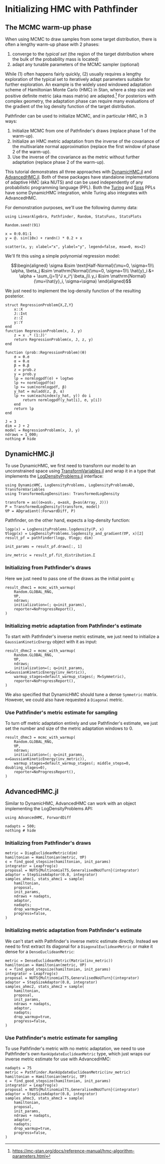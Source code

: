 # Initializing HMC with Pathfinder

## The MCMC warm-up phase

When using MCMC to draw samples from some target distribution, there is often a lengthy warm-up phase with 2 phases:
1. converge to the _typical set_ (the region of the target distribution where the bulk of the probability mass is located)
2. adapt any tunable parameters of the MCMC sampler (optional)

While (1) often happens fairly quickly, (2) usually requires a lengthy exploration of the typical set to iteratively adapt parameters suitable for further exploration.
An example is the widely used windowed adaptation scheme of Hamiltonian Monte Carlo (HMC) in Stan, where a step size and positive definite metric (aka mass matrix) are adapted.[^1]
For posteriors with complex geometry, the adaptation phase can require many evaluations of the gradient of the log density function of the target distribution.

Pathfinder can be used to initialize MCMC, and in particular HMC, in 3 ways:
1. Initialize MCMC from one of Pathfinder's draws (replace phase 1 of the warm-up).
2. Initialize an HMC metric adaptation from the inverse of the covariance of the multivariate normal approximation (replace the first window of phase 2 of the warm-up).
3. Use the inverse of the covariance as the metric without further adaptation (replace phase 2 of the warm-up).

This tutorial demonstrates all three approaches with [DynamicHMC.jl](https://tamaspapp.eu/DynamicHMC.jl/stable/) and [AdvancedHMC.jl](https://github.com/TuringLang/AdvancedHMC.jl).
Both of these packages have standalone implementations of adaptive HMC (aka NUTS) and can be used independently of any probabilistic programming language (PPL).
Both the [Turing](https://turing.ml/stable/) and [Soss](https://github.com/cscherrer/Soss.jl) PPLs have some DynamicHMC integration, while Turing also integrates with AdvancedHMC.

For demonstration purposes, we'll use the following dummy data:

```@example 1
using LinearAlgebra, Pathfinder, Random, StatsFuns, StatsPlots

Random.seed!(91)

x = 0:0.01:1
y = @. sin(10x) + randn() * 0.2 + x

scatter(x, y; xlabel="x", ylabel="y", legend=false, msw=0, ms=2)
```

We'll fit this using a simple polynomial regression model:

```math
\begin{aligned}
\sigma &\sim \text{Half-Normal}(\mu=0, \sigma=1)\\
\alpha, \beta_j &\sim \mathrm{Normal}(\mu=0, \sigma=1)\\
\hat{y}_i &= \alpha + \sum_{j=1}^J x_i^j \beta_j\\
y_i &\sim \mathrm{Normal}(\mu=\hat{y}_i, \sigma=\sigma)
\end{aligned}
```

We just need to implement the log-density function of the resulting posterior.

```@example 1
struct RegressionProblem{X,Z,Y}
    x::X
    J::Int
    z::Z
    y::Y
end
function RegressionProblem(x, J, y)
    z = x .* (1:J)'
    return RegressionProblem(x, J, z, y)
end

function (prob::RegressionProblem)(θ)
    σ = θ.σ
    α = θ.α
    β = θ.β
    z = prob.z
    y = prob.y
    lp = normlogpdf(σ) + logtwo
    lp += normlogpdf(α)
    lp += sum(normlogpdf, β)
    y_hat = muladd(z, β, α)
    lp += sum(eachindex(y_hat, y)) do i
        return normlogpdf(y_hat[i], σ, y[i])
    end
    return lp
end

J = 3
dim = J + 2
model = RegressionProblem(x, J, y)
ndraws = 1_000;
nothing # hide
```

## DynamicHMC.jl

To use DynamicHMC, we first need to transform our model to an unconstrained space using [TransformVariables.jl](https://tamaspapp.eu/TransformVariables.jl/stable/) and wrap it in a type that implements the [LogDensityProblems.jl](https://github.com/tpapp/LogDensityProblems.jl) interface:

```@example 1
using DynamicHMC, LogDensityProblems, LogDensityProblemsAD, TransformVariables
using TransformedLogDensities: TransformedLogDensity

transform = as((σ=asℝ₊, α=asℝ, β=as(Array, J)))
P = TransformedLogDensity(transform, model)
∇P = ADgradient(:ForwardDiff, P)
```

Pathfinder, on the other hand, expects a log-density function:

```@example 1
logp(x) = LogDensityProblems.logdensity(P, x)
∇logp(x) = LogDensityProblems.logdensity_and_gradient(∇P, x)[2]
result_pf = pathfinder(logp, ∇logp; dim)
```

```@example 1
init_params = result_pf.draws[:, 1]
```

```@example 1
inv_metric = result_pf.fit_distribution.Σ
```

### Initializing from Pathfinder's draws

Here we just need to pass one of the draws as the initial point `q`:

```@example 1
result_dhmc1 = mcmc_with_warmup(
    Random.GLOBAL_RNG,
    ∇P,
    ndraws;
    initialization=(; q=init_params),
    reporter=NoProgressReport(),
)
```

### Initializing metric adaptation from Pathfinder's estimate

To start with Pathfinder's inverse metric estimate, we just need to initialize a `GaussianKineticEnergy` object with it as input: 

```@example 1
result_dhmc2 = mcmc_with_warmup(
    Random.GLOBAL_RNG,
    ∇P,
    ndraws;
    initialization=(; q=init_params, κ=GaussianKineticEnergy(inv_metric)),
    warmup_stages=default_warmup_stages(; M=Symmetric),
    reporter=NoProgressReport(),
)
```

We also specified that DynamicHMC should tune a dense `Symmetric` matrix.
However, we could also have requested a `Diagonal` metric.

### Use Pathfinder's metric estimate for sampling

To turn off metric adaptation entirely and use Pathfinder's estimate, we just set the number and size of the metric adaptation windows to 0.

```@example 1
result_dhmc3 = mcmc_with_warmup(
    Random.GLOBAL_RNG,
    ∇P,
    ndraws;
    initialization=(; q=init_params, κ=GaussianKineticEnergy(inv_metric)),
    warmup_stages=default_warmup_stages(; middle_steps=0, doubling_stages=0),
    reporter=NoProgressReport(),
)
```

## AdvancedHMC.jl

Similar to DynamicHMC, AdvancedHMC can work with an object implementing the LogDensityProblems API:

```@example 1
using AdvancedHMC, ForwardDiff

nadapts = 500;
nothing # hide
```

### Initializing from Pathfinder's draws

```@example 1
metric = DiagEuclideanMetric(dim)
hamiltonian = Hamiltonian(metric, ∇P)
ϵ = find_good_stepsize(hamiltonian, init_params)
integrator = Leapfrog(ϵ)
proposal = NUTS{MultinomialTS,GeneralisedNoUTurn}(integrator)
adaptor = StepSizeAdaptor(0.8, integrator)
samples_ahmc1, stats_ahmc1 = sample(
    hamiltonian,
    proposal,
    init_params,
    ndraws + nadapts,
    adaptor,
    nadapts;
    drop_warmup=true,
    progress=false,
)
```

### Initializing metric adaptation from Pathfinder's estimate

We can't start with Pathfinder's inverse metric estimate directly.
Instead we need to first extract its diagonal for a `DiagonalEuclideanMetric` or make it dense for a `DenseEuclideanMetric`:

```@example 1
metric = DenseEuclideanMetric(Matrix(inv_metric))
hamiltonian = Hamiltonian(metric, ∇P)
ϵ = find_good_stepsize(hamiltonian, init_params)
integrator = Leapfrog(ϵ)
proposal = NUTS{MultinomialTS,GeneralisedNoUTurn}(integrator)
adaptor = StepSizeAdaptor(0.8, integrator)
samples_ahmc2, stats_ahmc2 = sample(
    hamiltonian,
    proposal,
    init_params,
    ndraws + nadapts,
    adaptor,
    nadapts;
    drop_warmup=true,
    progress=false,
)
```

### Use Pathfinder's metric estimate for sampling

To use Pathfinder's metric with no metric adaptation, we need to use Pathfinder's own `RankUpdateEuclideanMetric` type, which just wraps our inverse metric estimate for use with AdvancedHMC:

```@example 1
nadapts = 75
metric = Pathfinder.RankUpdateEuclideanMetric(inv_metric)
hamiltonian = Hamiltonian(metric, ∇P)
ϵ = find_good_stepsize(hamiltonian, init_params)
integrator = Leapfrog(ϵ)
proposal = NUTS{MultinomialTS,GeneralisedNoUTurn}(integrator)
adaptor = StepSizeAdaptor(0.8, integrator)
samples_ahmc3, stats_ahmc3 = sample(
    hamiltonian,
    proposal,
    init_params,
    ndraws + nadapts,
    adaptor,
    nadapts;
    drop_warmup=true,
    progress=false,
)
```

[^1]: https://mc-stan.org/docs/reference-manual/hmc-algorithm-parameters.html